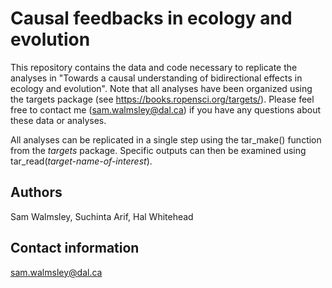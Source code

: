 # Causal feedbacks in ecology and evolution

This repository contains the data and code necessary to replicate the analyses in "Towards a causal understanding of bidirectional effects in ecology and evolution". Note that all analyses have been organized using the targets package (see https://books.ropensci.org/targets/). Please feel free to contact me (sam.walmsley@dal.ca) if you have any questions about these data or analyses. 

All analyses can be replicated in a single step using the tar_make() function from the *targets* package. Specific outputs can then be examined using tar_read(*target-name-of-interest*).

## Authors

Sam Walmsley, Suchinta Arif, Hal Whitehead

## Contact information

sam.walmsley@dal.ca